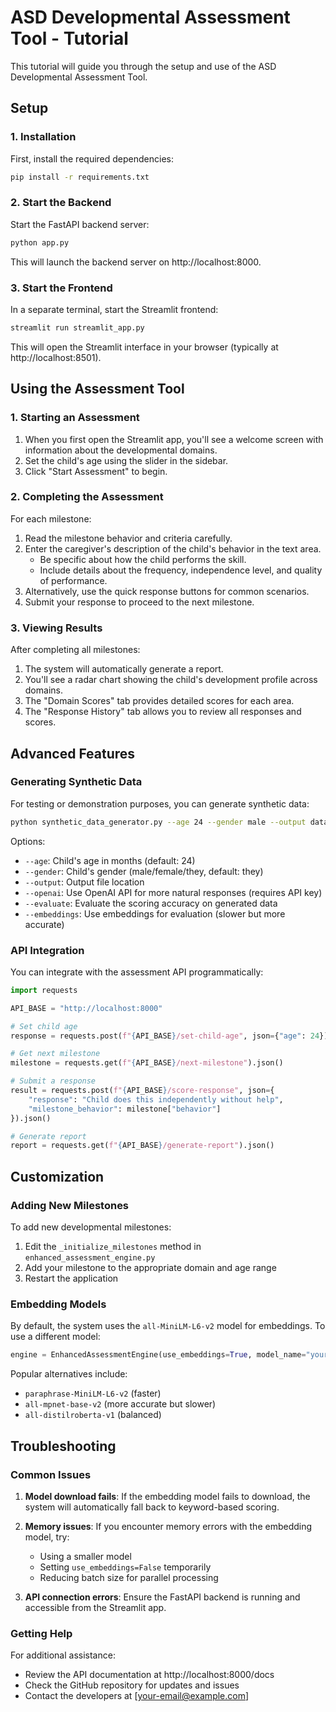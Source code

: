 # ASD Developmental Assessment Tool - Tutorial

This tutorial will guide you through the setup and use of the ASD Developmental Assessment Tool.

## Setup

### 1. Installation

First, install the required dependencies:

```bash
pip install -r requirements.txt
```

### 2. Start the Backend

Start the FastAPI backend server:

```bash
python app.py
```

This will launch the backend server on http://localhost:8000.

### 3. Start the Frontend

In a separate terminal, start the Streamlit frontend:

```bash
streamlit run streamlit_app.py
```

This will open the Streamlit interface in your browser (typically at http://localhost:8501).

## Using the Assessment Tool

### 1. Starting an Assessment

1. When you first open the Streamlit app, you'll see a welcome screen with information about the developmental domains.
2. Set the child's age using the slider in the sidebar.
3. Click "Start Assessment" to begin.

### 2. Completing the Assessment

For each milestone:

1. Read the milestone behavior and criteria carefully.
2. Enter the caregiver's description of the child's behavior in the text area.
   - Be specific about how the child performs the skill.
   - Include details about the frequency, independence level, and quality of performance.
3. Alternatively, use the quick response buttons for common scenarios.
4. Submit your response to proceed to the next milestone.

### 3. Viewing Results

After completing all milestones:

1. The system will automatically generate a report.
2. You'll see a radar chart showing the child's development profile across domains.
3. The "Domain Scores" tab provides detailed scores for each area.
4. The "Response History" tab allows you to review all responses and scores.

## Advanced Features

### Generating Synthetic Data

For testing or demonstration purposes, you can generate synthetic data:

```bash
python synthetic_data_generator.py --age 24 --gender male --output data/example_responses.json
```

Options:
- `--age`: Child's age in months (default: 24)
- `--gender`: Child's gender (male/female/they, default: they)
- `--output`: Output file location
- `--openai`: Use OpenAI API for more natural responses (requires API key)
- `--evaluate`: Evaluate the scoring accuracy on generated data
- `--embeddings`: Use embeddings for evaluation (slower but more accurate)

### API Integration

You can integrate with the assessment API programmatically:

```python
import requests

API_BASE = "http://localhost:8000"

# Set child age
response = requests.post(f"{API_BASE}/set-child-age", json={"age": 24})

# Get next milestone
milestone = requests.get(f"{API_BASE}/next-milestone").json()

# Submit a response
result = requests.post(f"{API_BASE}/score-response", json={
    "response": "Child does this independently without help",
    "milestone_behavior": milestone["behavior"]
}).json()

# Generate report
report = requests.get(f"{API_BASE}/generate-report").json()
```

## Customization

### Adding New Milestones

To add new developmental milestones:

1. Edit the `_initialize_milestones` method in `enhanced_assessment_engine.py`
2. Add your milestone to the appropriate domain and age range
3. Restart the application

### Embedding Models

By default, the system uses the `all-MiniLM-L6-v2` model for embeddings. To use a different model:

```python
engine = EnhancedAssessmentEngine(use_embeddings=True, model_name="your-preferred-model")
```

Popular alternatives include:
- `paraphrase-MiniLM-L6-v2` (faster)
- `all-mpnet-base-v2` (more accurate but slower)
- `all-distilroberta-v1` (balanced)

## Troubleshooting

### Common Issues

1. **Model download fails**: If the embedding model fails to download, the system will automatically fall back to keyword-based scoring.

2. **Memory issues**: If you encounter memory errors with the embedding model, try:
   - Using a smaller model
   - Setting `use_embeddings=False` temporarily
   - Reducing batch size for parallel processing

3. **API connection errors**: Ensure the FastAPI backend is running and accessible from the Streamlit app.

### Getting Help

For additional assistance:
- Review the API documentation at http://localhost:8000/docs
- Check the GitHub repository for updates and issues
- Contact the developers at [your-email@example.com] 